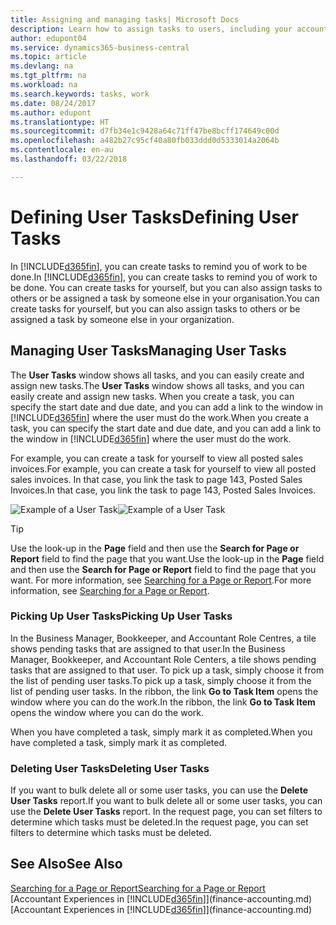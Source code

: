 ```yaml
---
title: Assigning and managing tasks| Microsoft Docs
description: Learn how to assign tasks to users, including your accountant, in Business Central
author: edupont04
ms.service: dynamics365-business-central
ms.topic: article
ms.devlang: na
ms.tgt_pltfrm: na
ms.workload: na
ms.search.keywords: tasks, work
ms.date: 08/24/2017
ms.author: edupont
ms.translationtype: HT
ms.sourcegitcommit: d7fb34e1c9428a64c71ff47be8bcff174649c00d
ms.openlocfilehash: a482b27c95cf40a80fb033ddd0d5333014a2064b
ms.contentlocale: en-au
ms.lasthandoff: 03/22/2018

---
```

# <a name="defining-user-tasks"></a><span data-ttu-id="c84a1-103">Defining User Tasks</span><span class="sxs-lookup"><span data-stu-id="c84a1-103">Defining User Tasks</span></span>
<span data-ttu-id="c84a1-104">In [!INCLUDE[d365fin](includes/d365fin_md.md)], you can create tasks to remind you of work to be done.</span><span class="sxs-lookup"><span data-stu-id="c84a1-104">In [!INCLUDE[d365fin](includes/d365fin_md.md)], you can create tasks to remind you of work to be done.</span></span> <span data-ttu-id="c84a1-105">You can create tasks for yourself, but you can also assign tasks to others or be assigned a task by someone else in your organisation.</span><span class="sxs-lookup"><span data-stu-id="c84a1-105">You can create tasks for yourself, but you can also assign tasks to others or be assigned a task by someone else in your organization.</span></span>  

## <a name="managing-user-tasks"></a><span data-ttu-id="c84a1-106">Managing User Tasks</span><span class="sxs-lookup"><span data-stu-id="c84a1-106">Managing User Tasks</span></span>
<span data-ttu-id="c84a1-107">The **User Tasks** window shows all tasks, and you can easily create and assign new tasks.</span><span class="sxs-lookup"><span data-stu-id="c84a1-107">The **User Tasks** window shows all tasks, and you can easily create and assign new tasks.</span></span> <span data-ttu-id="c84a1-108">When you create a task, you can specify the start date and due date, and you can add a link to the window in [!INCLUDE[d365fin](includes/d365fin_md.md)] where the user must do the work.</span><span class="sxs-lookup"><span data-stu-id="c84a1-108">When you create a task, you can specify the start date and due date, and you can add a link to the window in [!INCLUDE[d365fin](includes/d365fin_md.md)] where the user must do the work.</span></span>  

<span data-ttu-id="c84a1-109">For example, you can create a task for yourself to view all posted sales invoices.</span><span class="sxs-lookup"><span data-stu-id="c84a1-109">For example, you can create a task for yourself to view all posted sales invoices.</span></span> <span data-ttu-id="c84a1-110">In that case, you link the task to page 143, Posted Sales Invoices.</span><span class="sxs-lookup"><span data-stu-id="c84a1-110">In that case, you link the task to page 143, Posted Sales Invoices.</span></span>  

<span data-ttu-id="c84a1-111">![Example of a User Task](media/across-user-tasks/sample-user-task.png "Example of a user task")</span><span class="sxs-lookup"><span data-stu-id="c84a1-111">![Example of a User Task](media/across-user-tasks/sample-user-task.png "Example of a user task")</span></span>

> [!TIP]  
>  <span data-ttu-id="c84a1-112">Use the look-up in the **Page** field and then use the **Search for Page or Report** field to find the page that you want.</span><span class="sxs-lookup"><span data-stu-id="c84a1-112">Use the look-up in the **Page** field and then use the **Search for Page or Report** field to find the page that you want.</span></span> <span data-ttu-id="c84a1-113">For more information, see [Searching for a Page or Report](ui-search.md).</span><span class="sxs-lookup"><span data-stu-id="c84a1-113">For more information, see [Searching for a Page or Report](ui-search.md).</span></span>  

### <a name="picking-up-user-tasks"></a><span data-ttu-id="c84a1-114">Picking Up User Tasks</span><span class="sxs-lookup"><span data-stu-id="c84a1-114">Picking Up User Tasks</span></span>
<span data-ttu-id="c84a1-115">In the Business Manager, Bookkeeper, and Accountant Role Centres, a tile shows pending tasks that are assigned to that user.</span><span class="sxs-lookup"><span data-stu-id="c84a1-115">In the Business Manager, Bookkeeper, and Accountant Role Centers, a tile shows pending tasks that are assigned to that user.</span></span> <span data-ttu-id="c84a1-116">To pick up a task, simply choose it from the list of pending user tasks.</span><span class="sxs-lookup"><span data-stu-id="c84a1-116">To pick up a task, simply choose it from the list of pending user tasks.</span></span> <span data-ttu-id="c84a1-117">In the ribbon, the link **Go to Task Item** opens the window where you can do the work.</span><span class="sxs-lookup"><span data-stu-id="c84a1-117">In the ribbon, the link **Go to Task Item** opens the window where you can do the work.</span></span>  

<span data-ttu-id="c84a1-118">When you have completed a task, simply mark it as completed.</span><span class="sxs-lookup"><span data-stu-id="c84a1-118">When you have completed a task, simply mark it as completed.</span></span>  

### <a name="deleting-user-tasks"></a><span data-ttu-id="c84a1-119">Deleting User Tasks</span><span class="sxs-lookup"><span data-stu-id="c84a1-119">Deleting User Tasks</span></span>
<span data-ttu-id="c84a1-120">If you want to bulk delete all or some user tasks, you can use the **Delete User Tasks** report.</span><span class="sxs-lookup"><span data-stu-id="c84a1-120">If you want to bulk delete all or some user tasks, you can use the **Delete User Tasks** report.</span></span> <span data-ttu-id="c84a1-121">In the request page, you can set filters to determine which tasks must be deleted.</span><span class="sxs-lookup"><span data-stu-id="c84a1-121">In the request page, you can set filters to determine which tasks must be deleted.</span></span>  

## <a name="see-also"></a><span data-ttu-id="c84a1-122">See Also</span><span class="sxs-lookup"><span data-stu-id="c84a1-122">See Also</span></span>
[<span data-ttu-id="c84a1-123">Searching for a Page or Report</span><span class="sxs-lookup"><span data-stu-id="c84a1-123">Searching for a Page or Report</span></span>](ui-search.md)  
<span data-ttu-id="c84a1-124">[Accountant Experiences in [!INCLUDE[d365fin](includes/d365fin_md.md)]](finance-accounting.md)</span><span class="sxs-lookup"><span data-stu-id="c84a1-124">[Accountant Experiences in [!INCLUDE[d365fin](includes/d365fin_md.md)]](finance-accounting.md)</span></span>  

